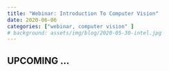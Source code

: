 ```yaml
---
title: "Webinar: Introduction To Computer Vision"
date: 2020-06-06
categories: ["webinar, computer vision" ]
# background: assets/img/blog/2020-05-30-intel.jpg
---
```


## UPCOMING ...

<!-- [Register here]() -->

